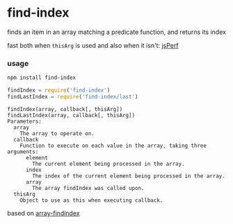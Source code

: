 
# find-index

finds an item in an array matching a predicate function,
and returns its index

fast both when `thisArg` is used and also when it isn't: [jsPerf](http://jsperf.com/array-prototype-findindex-shims)

### usage
```bash
npm install find-index
```
```js
findIndex = require('find-index')
findLastIndex = require('find-index/last')
```
    findIndex(array, callback[, thisArg])
    findLastIndex(array, callback[, thisArg])
    Parameters:
      array
        The array to operate on.
      callback
        Function to execute on each value in the array, taking three arguments:
          element
            The current element being processed in the array.
          index
            The index of the current element being processed in the array.
          array
            The array findIndex was called upon.
      thisArg
        Object to use as this when executing callback.

based on [array-findindex](https://www.npmjs.org/package/array-findindex)

